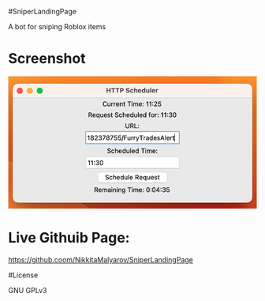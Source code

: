 #SniperLandingPage

A bot for sniping Roblox items

# Screenshot

![Screenshot](userinterface.png "UI Screenshot")

# Live Githuib Page:

https://github.coom/NikkitaMalyarov/SniperLandingPage

#License

GNU GPLv3